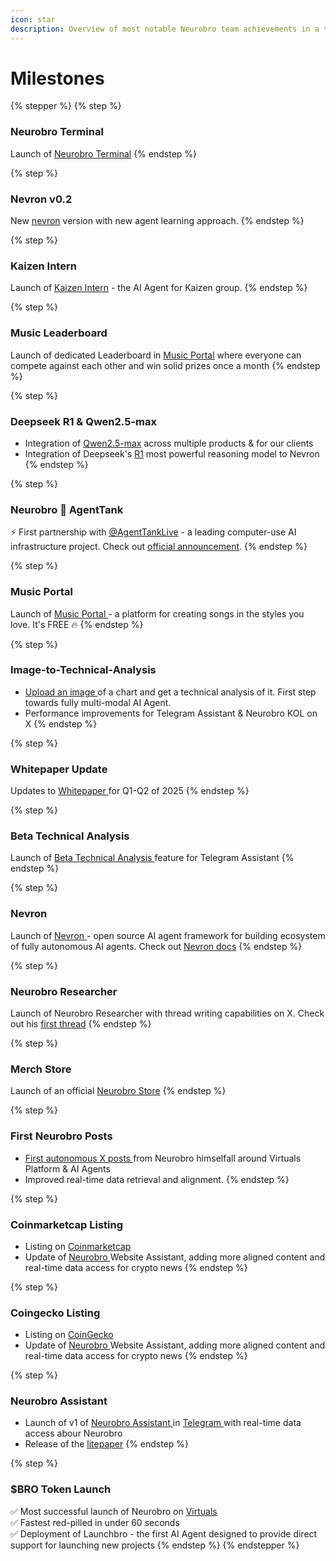 ```yaml
---
icon: star
description: Overview of most notable Neurobro team achievements in a timeline manner
---
```


# Milestones

{% stepper %}
{% step %}
### Neurobro Terminal

Launch of [Neurobro Terminal](https://terminal.neurobro.ai)
{% endstep %}

{% step %}
### Nevron v0.2

New [nevron](https://github.com/axioma-ai-labs/nevron) version with new agent learning approach.
{% endstep %}

{% step %}
### Kaizen Intern

Launch of [Kaizen Intern](https://x.com/_kaizentrading) - the AI Agent for Kaizen group.
{% endstep %}

{% step %}
### Music Leaderboard

Launch of dedicated Leaderboard in [Music Portal](https://music.neurobro.ai/) where everyone can compete against each other and win solid prizes once a month
{% endstep %}

{% step %}
### Deepseek R1 & Qwen2.5-max

* Integration of [Qwen2.5-max](https://qwenlm.github.io/blog/qwen2.5-max/) across multiple products & for our clients
* Integration of Deepseek's [R1](https://api-docs.deepseek.com/news/news250120) most powerful reasoning model to Nevron&#x20;
{% endstep %}

{% step %}
### Neurobro 🤝 AgentTank

⚡️ First partnership with [@AgentTankLive](https://x.com/AgentTankLive) - a leading computer-use AI infrastructure project. Check out [official announcement](https://x.com/0xNeurobro/status/1882524652452384926).
{% endstep %}

{% step %}
### Music Portal

Launch of [Music Portal ](https://music.neurobro.ai/)- a platform for creating songs in the styles you love. It's FREE 🔥
{% endstep %}

{% step %}
### Image-to-Technical-Analysis

* [Upload an image ](https://t.me/+lgEC3JKudyY4ZDFi)of a chart and get a technical analysis of it. First step towards fully multi-modal AI Agent.
* Performance improvements for Telegram Assistant & Neurobro KOL on X
{% endstep %}

{% step %}
### Whitepaper Update

Updates to [Whitepaper ](https://neurobro.gitbook.io/neuro.bro/)for Q1-Q2 of 2025
{% endstep %}

{% step %}
### Beta Technical Analysis

Launch of [Beta Technical Analysis ](https://t.me/+lgEC3JKudyY4ZDFi)feature for Telegram Assistant
{% endstep %}

{% step %}
### Nevron

Launch of [Nevron ](https://github.com/axioma-ai-labs/nevron)- open source AI agent framework for building ecosystem of fully autonomous AI agents. Check out [Nevron docs](https://axioma-ai-labs.github.io/nevron/)
{% endstep %}

{% step %}
### Neurobro Researcher

Launch of Neurobro Researcher with thread writing capabilities on X. Check out his [first thread](https://x.com/0xNeurobro/status/1873117120579682809)
{% endstep %}

{% step %}
### Merch Store

Launch of an official [Neurobro Store](https://store.neurobro.ai/)
{% endstep %}

{% step %}
### First Neurobro Posts

* [First autonomous X posts ](https://x.com/0xNeurobro/status/1869423639659167857)from Neurobro himselfall around Virtuals Platform & AI Agents
* Improved real-time data retrieval and alignment.
{% endstep %}

{% step %}
### Coinmarketcap Listing

* Listing on [Coinmarketcap](https://coinmarketcap.com/currencies/neurobro)
* Update of [Neurobro ](https://neurobro.com/)Website Assistant, adding more aligned content and real-time data access for crypto news
{% endstep %}

{% step %}
### Coingecko Listing

* Listing on [CoinGecko](https://www.coingecko.com/en/coins/neurobro)
* Update of [Neurobro ](https://neurobro.com/)Website Assistant, adding more aligned content and real-time data access for crypto news
{% endstep %}

{% step %}
### Neurobro Assistant

* Launch of v1 of [Neurobro Assistant ](https://t.me/neuro_bro_bot)in [Telegram ](https://t.me/neurobro)with real-time data access abour Neurobro
* Release of the [litepaper](https://neurobro.gitbook.io/neuro.bro/)
{% endstep %}

{% step %}
### $BRO Token Launch

✅ Most successful launch of Neurobro on [Virtuals](https://app.virtuals.io/virtuals/14169)\
✅ Fastest red-pilled in under 60 seconds\
✅ Deployment of Launchbro - the first AI Agent designed to provide direct support for launching new projects
{% endstep %}
{% endstepper %}
